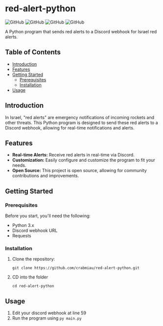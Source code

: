 # red-alert-python

![GitHub](https://img.shields.io/github/license/crabmiau/red-alert-python)
![GitHub](https://img.shields.io/github/stars/crabmiau/red-alert-python)
![GitHub](https://img.shields.io/github/forks/crabmiau/red-alert-python)
![GitHub](https://img.shields.io/github/issues/crabmiau/red-alert-python)

A Python program that sends red alerts to a Discord webhook for Israel red alerts.

## Table of Contents
- [Introduction](#introduction)
- [Features](#features)
- [Getting Started](#getting-started)
  - [Prerequisites](#prerequisites)
  - [Installation](#installation)
- [Usage](#usage)

## Introduction

In Israel, "red alerts" are emergency notifications of incoming rockets and other threats. This Python program is designed to send these red alerts to a Discord webhook, allowing for real-time notifications and alerts.

## Features

- **Real-time Alerts:** Receive red alerts in real-time via Discord.
- **Customization:** Easily configure and customize the program to fit your needs.
- **Open Source:** This project is open source, allowing for community contributions and improvements.

## Getting Started

### Prerequisites

Before you start, you'll need the following:

- Python 3.x
- Discord webhook URL
- Requests

### Installation

1. Clone the repository:
   ```
   git clone https://github.com/crabmiau/red-alert-python.git
   ```
2. CD into the folder
   ```
   cd red-alert-python
   ```

## Usage

1. Edit your discord webhook at line 59
2. Run the program using ```py main.py```
